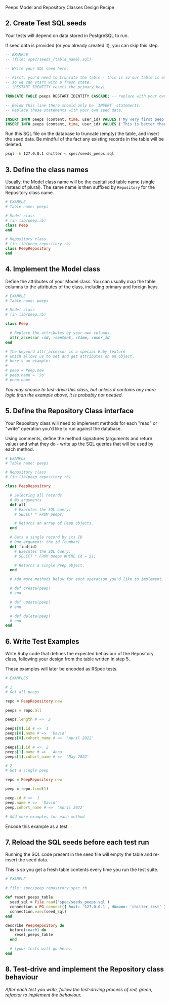 Peeps Model and Repository Classes Design Recipe

## 2. Create Test SQL seeds

Your tests will depend on data stored in PostgreSQL to run.

If seed data is provided (or you already created it), you can skip this step.

```sql
-- EXAMPLE
-- (file: spec/seeds_{table_name}.sql)

-- Write your SQL seed here. 

-- First, you'd need to truncate the table - this is so our table is emptied between each test run,
-- so we can start with a fresh state.
-- (RESTART IDENTITY resets the primary key)

TRUNCATE TABLE peeps RESTART IDENTITY CASCADE; -- replace with your own table name.

-- Below this line there should only be `INSERT` statements.
-- Replace these statements with your own seed data.

INSERT INTO peeps (content, time, user_id) VALUES ('My very first peep!', '2023-05-05 19:10:25', '1');
INSERT INTO peeps (content, time, user_id) VALUES ('This is better than twitter', '2023-05-09 09:55:01', '2');
```

Run this SQL file on the database to truncate (empty) the table, and insert the seed data. Be mindful of the fact any existing records in the table will be deleted.

```bash
psql -h 127.0.0.1 chitter < spec/seeds_peeps.sql
```

## 3. Define the class names

Usually, the Model class name will be the capitalised table name (single instead of plural). The same name is then suffixed by `Repository` for the Repository class name.

```ruby
# EXAMPLE
# Table name: peeps

# Model class
# (in lib/peep.rb)
class Peep
end

# Repository class
# (in lib/peep_repository.rb)
class PeepRepository
end
```

## 4. Implement the Model class

Define the attributes of your Model class. You can usually map the table columns to the attributes of the class, including primary and foreign keys.

```ruby
# EXAMPLE
# Table name: peeps

# Model class
# (in lib/peep.rb)

class Peep

  # Replace the attributes by your own columns.
  attr_accessor :id, :content, :time, :user_id
end

# The keyword attr_accessor is a special Ruby feature
# which allows us to set and get attributes on an object,
# here's an example:
#
# peep = Peep.new
# peep.name = 'Jo'
# peep.name
```

*You may choose to test-drive this class, but unless it contains any more logic than the example above, it is probably not needed.*

## 5. Define the Repository Class interface

Your Repository class will need to implement methods for each "read" or "write" operation you'd like to run against the database.

Using comments, define the method signatures (arguments and return value) and what they do - write up the SQL queries that will be used by each method.

```ruby
# EXAMPLE
# Table name: peeps

# Repository class
# (in lib/peep_repository.rb)

class PeepRepository

  # Selecting all records
  # No arguments
  def all
    # Executes the SQL query:
    # SELECT * FROM peeps;

    # Returns an array of Peep objects.
  end

  # Gets a single record by its ID
  # One argument: the id (number)
  def find(id)
    # Executes the SQL query:
    # SELECT * FROM peeps WHERE id = $1;

    # Returns a single Peep object.
  end

  # Add more methods below for each operation you'd like to implement.

  # def create(peep)
  # end

  # def update(peep)
  # end

  # def delete(peep)
  # end
end
```

## 6. Write Test Examples

Write Ruby code that defines the expected behaviour of the Repository class, following your design from the table written in step 5.

These examples will later be encoded as RSpec tests.

```ruby
# EXAMPLES

# 1
# Get all peeps

repo = PeepRepository.new

peeps = repo.all

peeps.length # =>  2

peeps[0].id # =>  1
peeps[0].name # =>  'David'
peeps[0].cohort_name # =>  'April 2022'

peeps[1].id # =>  2
peeps[1].name # =>  'Anna'
peeps[1].cohort_name # =>  'May 2022'

# 2
# Get a single peep

repo = PeepRepository.new

peep = repo.find(1)

peep.id # =>  1
peep.name # =>  'David'
peep.cohort_name # =>  'April 2022'

# Add more examples for each method
```

Encode this example as a test.

## 7. Reload the SQL seeds before each test run

Running the SQL code present in the seed file will empty the table and re-insert the seed data.

This is so you get a fresh table contents every time you run the test suite.

```ruby
# EXAMPLE

# file: spec/peep_repository_spec.rb

def reset_peeps_table
  seed_sql = File.read('spec/seeds_peeps.sql')
  connection = PG.connect({ host: '127.0.0.1', dbname: 'chitter_test' })
  connection.exec(seed_sql)
end

describe PeepRepository do
  before(:each) do 
    reset_peeps_table
  end

  # (your tests will go here).
end
```

## 8. Test-drive and implement the Repository class behaviour

_After each test you write, follow the test-driving process of red, green, refactor to implement the behaviour._
